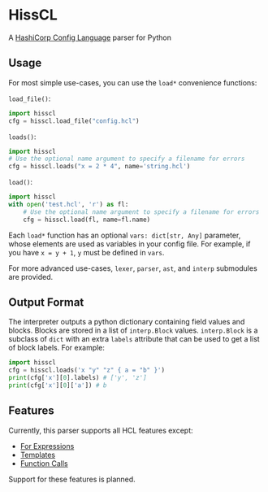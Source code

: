 # HissCL

A [HashiCorp Config Language](https://github.com/hashicorp/hcl) parser for Python

## Usage

For most simple use-cases, you can use the `load*` convenience functions:

`load_file()`:
```python
import hisscl
cfg = hisscl.load_file("config.hcl")
```

`loads()`:
```python
import hisscl
# Use the optional name argument to specify a filename for errors
cfg = hisscl.loads("x = 2 * 4", name='string.hcl')
```

`load()`:
```python
import hisscl
with open('test.hcl', 'r') as fl:
    # Use the optional name argument to specify a filename for errors
    cfg = hisscl.load(fl, name=fl.name)
```

Each `load*` function has an optional `vars: dict[str, Any]` parameter, whose elements are used as variables in your config file. For example, if you have `x = y + 1`, `y` must be defined in `vars`.

For more advanced use-cases, `lexer`, `parser`, `ast`, and `interp` submodules are provided.

## Output Format

The interpreter outputs a python dictionary containing field values and blocks. Blocks are stored in a list of `interp.Block` values. `interp.Block` is a subclass of `dict` with an extra `labels` attribute that can be used to get a list of block labels. For example:

```python
import hisscl
cfg = hisscl.loads('x "y" "z" { a = "b" }')
print(cfg['x'][0].labels) # ['y', 'z']
print(cfg['x'][0]['a']) # b
```

## Features

Currently, this parser supports all HCL features except:

- [For Expressions](https://github.com/hashicorp/hcl/blob/main/hclsyntax/spec.md#for-expressions)
- [Templates](https://github.com/hashicorp/hcl/blob/main/hclsyntax/spec.md#templates)
- [Function Calls](https://github.com/hashicorp/hcl/blob/main/hclsyntax/spec.md#functions-and-function-calls)

Support for these features is planned.